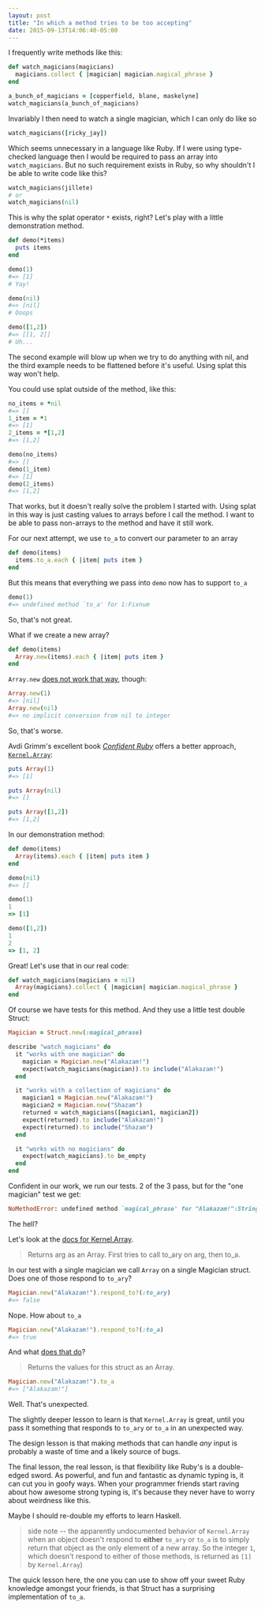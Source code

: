 ```yaml
---
layout: post
title: "In which a method tries to be too accepting"
date: 2015-09-13T14:06:40-05:00
---
```


I frequently write methods like this:

```ruby
def watch_magicians(magicians)
  magicians.collect { |magician| magician.magical_phrase }
end

a_bunch_of_magicians = [copperfield, blane, maskelyne]
watch_magicians(a_bunch_of_magicians)
```

Invariably I then need to watch a single magician, which I can only do like so

```ruby
watch_magicians([ricky_jay])
```

Which seems unnecessary in a language like Ruby. If I were using type-checked language then I would be required to pass an array into `watch_magicians`. But no such requirement exists in Ruby, so why shouldn't I be able to write code like this?

```ruby
watch_magicians(jillete)
# or
watch_magicians(nil)
```

<!--break-->

This is why the splat operator `*` exists, right? Let's play with a little demonstration method.

```ruby
def demo(*items)
  puts items
end

demo(1)
#=> [1]
# Yay!

demo(nil)
#=> [nil]
# Ooops

demo([1,2])
#=> [[1, 2]]
# Uh...
```

The second example will blow up when we try to do anything with nil, and the third example needs to be flattened before it's useful. Using splat this way won't help.

You could use splat outside of the method, like this:

```ruby
no_items = *nil
#=> []
1_item = *1
#=> [1]
2_items = *[1,2]
#=> [1,2]

demo(no_items)
#=> []
demo(1_item)
#=> [1]
demo(2_items)
#=> [1,2]
```

That works, but it doesn't really solve the problem I started with. Using splat in this way is just casting values to arrays before I call the method. I want to be able to pass non-arrays to the method and have it still work.

For our next attempt, we use `to_a` to convert our parameter to an array

```ruby
def demo(items)
  items.to_a.each { |item| puts item }
end
```

But this means that everything we pass into `demo` now has to support `to_a`

```ruby
demo(1)
#=> undefined method `to_a' for 1:Fixnum
```

So, that's not great.

What if we create a new array?

```ruby
def demo(items)
  Array.new(items).each { |item| puts item }
end
```

`Array.new` [does not work that way](http://ruby-doc.org/core-2.2.3/Array.html#method-c-new), though:

```ruby
Array.new(1)
#=> [nil]
Array.new(nil)
#=> no implicit conversion from nil to integer
```

So, that's worse. 

Avdi Grimm's excellent book [_Confident Ruby_](http://www.confidentruby.com) offers a better approach, [`Kernel.Array`](http://ruby-doc.org/core-2.2.3/Kernel.html#method-i-Array):

```ruby
puts Array(1)
#=> [1]

puts Array(nil)
#=> []

puts Array([1,2])
#=> [1,2]
```

In our demonstration method:

```ruby
def demo(items)
  Array(items).each { |item| puts item }
end

demo(nil)
#=> []

demo(1)
1
=> [1]

demo([1,2])
1
2
=> [1, 2]
```

Great! Let's use that in our real code:

```ruby
def watch_magicians(magicians = nil)
  Array(magicians).collect { |magician| magician.magical_phrase }
end
```

Of course we have tests for this method. And they use a little test double Struct:

```ruby
Magician = Struct.new(:magical_phrase)

describe "watch_magicians" do
  it "works with one magician" do
    magician = Magician.new("Alakazam!")
    expect(watch_magicians(magician)).to include("Alakazam!")
  end

  it "works with a collection of magicians" do
    magician1 = Magician.new("Alakazam!")
    magician2 = Magician.new("Shazam")
    returned = watch_magicians([magician1, magician2])
    expect(returned).to include("Alakazam!")
    expect(returned).to include("Shazam")
  end

  it "works with no magicians" do
    expect(watch_magicians).to be_empty
  end
end
```

Confident in our work, we run our tests. 2 of the 3 pass, but for the "one magician" test we get:

```ruby
NoMethodError: undefined method `magical_phrase' for "Alakazam!":String
```

The hell?

Let's look at the [docs for Kernel.Array](http://ruby-doc.org/core-2.2.3/Kernel.html#method-i-Array).

> Returns arg as an Array.
> First tries to call to_ary on arg, then to_a.

In our test with a single magician we call `Array` on a single Magician struct. Does one of those respond to `to_ary`?

```ruby
Magician.new("Alakazam!").respond_to?(:to_ary)
#=> false
```

Nope. How about `to_a`

```ruby
Magician.new("Alakazam!").respond_to?(:to_a)
#=> true
```

And what [does that do](http://ruby-doc.org/core-2.2.3/Struct.html#method-i-to_a)?

> Returns the values for this struct as an Array.

```ruby
Magician.new("Alakazam!").to_a
#=> ["Alakazam!"]
```

Well. That's unexpected.

The slightly deeper lesson to learn is that `Kernel.Array` is great, until you pass it something that responds to `to_ary` or `to_a` in an unexpected way.

The design lesson is that making methods that can handle _any_ input is probably a waste of time and a likely source of bugs.

The final lesson, the real lesson, is that flexibility like Ruby's is a double-edged sword. As powerful, and fun and fantastic as dynamic typing is, it can cut you in goofy ways. When your programmer friends start raving about how awesome strong typing is, it's because they never have to worry about weirdness like this.

Maybe I should re-double my efforts to learn Haskell.

> side note -- the apparently undocumented behavior of `Kernel.Array` when an object doesn't respond to **either** `to_ary` or `to_a` is to simply return that object as the only element of a new array. So the integer `1`, which doesn't respond to either of those methods, is returned as `[1]` by `Kernel.Array`)

The quick lesson here, the one you can use to show off your sweet Ruby knowledge amongst your friends, is that Struct has a surprising implementation of `to_a`.

